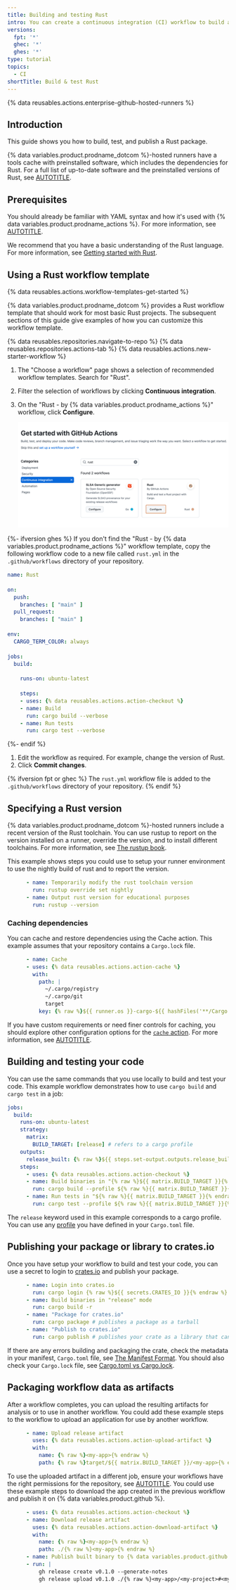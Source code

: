 ```yaml
---
title: Building and testing Rust
intro: You can create a continuous integration (CI) workflow to build and test your Rust project.
versions:
  fpt: '*'
  ghec: '*'
  ghes: '*'
type: tutorial
topics:
  - CI
shortTitle: Build & test Rust
---
```


{% data reusables.actions.enterprise-github-hosted-runners %}

## Introduction

This guide shows you how to build, test, and publish a Rust package.

{% data variables.product.prodname_dotcom %}-hosted runners have a tools cache with preinstalled software, which includes the dependencies for Rust. For a full list of up-to-date software and the preinstalled versions of Rust, see [AUTOTITLE](/actions/using-github-hosted-runners/using-github-hosted-runners/about-github-hosted-runners#preinstalled-software).

## Prerequisites

You should already be familiar with YAML syntax and how it's used with {% data variables.product.prodname_actions %}. For more information, see [AUTOTITLE](/actions/using-workflows/workflow-syntax-for-github-actions).

We recommend that you have a basic understanding of the Rust language. For more information, see [Getting started with Rust](https://www.rust-lang.org/learn).

## Using a Rust workflow template

{% data reusables.actions.workflow-templates-get-started %}

{% data variables.product.prodname_dotcom %} provides a Rust workflow template that should work for most basic Rust projects. The subsequent sections of this guide give examples of how you can customize this workflow template.

{% data reusables.repositories.navigate-to-repo %}
{% data reusables.repositories.actions-tab %}
{% data reusables.actions.new-starter-workflow %}
1. The "Choose a workflow" page shows a selection of recommended workflow templates. Search for "Rust".
1. Filter the selection of workflows by clicking **Continuous integration**.
1. On the "Rust - by {% data variables.product.prodname_actions %}" workflow, click **Configure**.

   ![Screenshot of the "Choose a workflow" page. The "Configure" button on the "Rust" workflow is highlighted with an orange outline.](/assets/images/help/actions/starter-workflow-rust.png)

{%- ifversion ghes %}
   If you don't find the "Rust - by {% data variables.product.prodname_actions %}" workflow template, copy the following workflow code to a new file called `rust.yml` in the `.github/workflows` directory of your repository.

   ```yaml copy
   name: Rust

   on:
     push:
       branches: [ "main" ]
     pull_request:
       branches: [ "main" ]

   env:
     CARGO_TERM_COLOR: always

   jobs:
     build:

       runs-on: ubuntu-latest

       steps:
       - uses: {% data reusables.actions.action-checkout %}
       - name: Build
         run: cargo build --verbose
       - name: Run tests
         run: cargo test --verbose
   ```

{%- endif %}

1. Edit the workflow as required. For example, change the version of Rust.
1. Click **Commit changes**.

{% ifversion fpt or ghec %}
   The `rust.yml` workflow file is added to the `.github/workflows` directory of your repository.
{% endif %}

## Specifying a Rust version

{% data variables.product.prodname_dotcom %}-hosted runners include a recent version of the Rust toolchain. You can use rustup to report on the version installed on a runner, override the version, and to install different toolchains. For more information, see [The rustup book](https://rust-lang.github.io/rustup/).

This example shows steps you could use to setup your runner environment to use the nightly build of rust and to report the version.

```yaml copy
      - name: Temporarily modify the rust toolchain version
        run: rustup override set nightly
      - name: Output rust version for educational purposes
        run: rustup --version
```

### Caching dependencies

You can cache and restore dependencies using the Cache action. This example assumes that your repository contains a `Cargo.lock` file.

```yaml copy
      - name: Cache
      - uses: {% data reusables.actions.action-cache %}
        with:
          path: |
            ~/.cargo/registry
            ~/.cargo/git
            target
          key: {% raw %}${{ runner.os }}-cargo-${{ hashFiles('**/Cargo.lock') }}{% endraw %}
```

If you have custom requirements or need finer controls for caching, you should explore other configuration options for the [`cache` action](https://github.com/marketplace/actions/cache). For more information, see [AUTOTITLE](/actions/using-workflows/caching-dependencies-to-speed-up-workflows).

## Building and testing your code

You can use the same commands that you use locally to build and test your code. This example workflow demonstrates how to use `cargo build` and `cargo test` in a job:

```yaml copy
jobs:
  build:
    runs-on: ubuntu-latest
    strategy:
      matrix:
        BUILD_TARGET: [release] # refers to a cargo profile
    outputs:
      release_built: {% raw %}${{ steps.set-output.outputs.release_built }}{% endraw %}
    steps:
      - uses: {% data reusables.actions.action-checkout %}
      - name: Build binaries in "{% raw %}${{ matrix.BUILD_TARGET }}{% endraw %}" mode
        run: cargo build --profile ${% raw %}{{ matrix.BUILD_TARGET }}{% endraw %}
      - name: Run tests in "${% raw %}{{ matrix.BUILD_TARGET }}{% endraw %}" mode
        run: cargo test --profile ${% raw %}{{ matrix.BUILD_TARGET }}{% endraw %}
```

The `release` keyword used in this example corresponds to a cargo profile. You can use any [profile](https://doc.rust-lang.org/cargo/reference/profiles.html) you have defined in your `Cargo.toml` file.

## Publishing your package or library to crates.io

Once you have setup your workflow to build and test your code, you can use a secret to login to [crates.io](https://crates.io/) and publish your package.

```yaml copy
      - name: Login into crates.io
        run: cargo login {% raw %}${{ secrets.CRATES_IO }}{% endraw %}
      - name: Build binaries in "release" mode
        run: cargo build -r
      - name: "Package for crates.io"
        run: cargo package # publishes a package as a tarball
      - name: "Publish to crates.io"
        run: cargo publish # publishes your crate as a library that can be added as a dependency
```

If there are any errors building and packaging the crate, check the metadata in your manifest, `Cargo.toml` file, see [The Manifest Format](https://doc.rust-lang.org/cargo/reference/manifest.html). You should also check your `Cargo.lock` file, see [Cargo.toml vs Cargo.lock](https://doc.rust-lang.org/cargo/guide/cargo-toml-vs-cargo-lock.html).

## Packaging workflow data as artifacts

After a workflow completes, you can upload the resulting artifacts for analysis or to use in another workflow. You could add these example steps to the workflow to upload an application for use by another workflow.

```yaml copy
      - name: Upload release artifact
        uses: {% data reusables.actions.action-upload-artifact %}
        with:
          name: {% raw %}<my-app>{% endraw %}
          path: {% raw %}target/${{ matrix.BUILD_TARGET }}/<my-app>{% endraw %}
```

To use the uploaded artifact in a different job, ensure your workflows have the right permissions for the repository, see [AUTOTITLE](/actions/security-for-github-actions/security-guides/automatic-token-authentication). You could use these example steps to download the app created in the previous workflow and publish it on {% data variables.product.github %}.

```yaml copy
      - uses: {% data reusables.actions.action-checkout %}
      - name: Download release artifact
        uses: {% data reusables.actions.action-download-artifact %}
        with:
          name: {% raw %}<my-app>{% endraw %}
          path: ./{% raw %}<my-app>{% endraw %}
      - name: Publish built binary to {% data variables.product.github %} releases
      - run: |
          gh release create v0.1.0 --generate-notes
          gh release upload v0.1.0 ./{% raw %}<my-app>/<my-project>#<my-app>{% endraw %}
```

